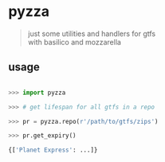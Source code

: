 # pyzza

> just some utilities and handlers for gtfs<br>
> with basilico and mozzarella

## usage

```python

>>> import pyzza

>>> # get lifespan for all gtfs in a repo 

>>> pr = pyzza.repo(r'/path/to/gtfs/zips')

>>> pr.get_expiry()

{['Planet Express': ...]}
